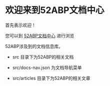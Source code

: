 # 欢迎来到52ABP文档中心

首先表示欢迎！

您可以到 [52ABP文档中心](https://www.52abp.com/wiki/index) 进行浏览

52ABP涉及到的文档信息库。


- src  目录下为52ABP的相关文档

- src/docs-nav.json 为文档导航菜单

- src/articles 目录下为52ABP的相关文章

